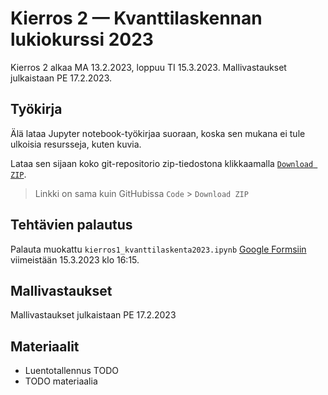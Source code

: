 # Kierros 2 — Kvanttilaskennan lukiokurssi 2023

Kierros 2 alkaa MA 13.2.2023, loppuu TI 15.3.2023.
Mallivastaukset julkaistaan PE 17.2.2023.

## Työkirja

Älä lataa Jupyter notebook-työkirjaa suoraan, koska sen mukana ei tule ulkoisia resursseja, kuten kuvia.

Lataa sen sijaan koko git-repositorio zip-tiedostona klikkaamalla [`Download ZIP`](https://github.com/otaniemenlukio/kvanttilaskenta-kierros2/archive/refs/heads/main.zip).

> Linkki on sama kuin GitHubissa `Code` > `Download ZIP`

## Tehtävien palautus

Palauta muokattu `kierros1_kvanttilaskenta2023.ipynb` [Google Formsiin](https://docs.google.com/forms/d/e/1FAIpQLSd_xA5ew5nKVrgi1O5FqB64pRspeCd78bZ_wGUZ-H74nTGZAg/viewform?usp=sf_link) viimeistään 15.3.2023 klo 16:15.

## Mallivastaukset

Mallivastaukset julkaistaan PE 17.2.2023

## Materiaalit

- Luentotallennus TODO
- TODO materiaalia
